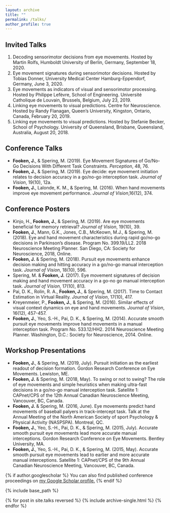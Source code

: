 ```yaml
---
layout: archive
title: ""
permalink: /talks/
author_profile: true
---
```

Invited Talks
------
<ol>
<li> Decoding sensorimotor decisions from eye movements. Hosted by Martin Rolfs, Humboldt University of Berlin, Germany, September 18, 2020.</li>
<li> Eye movement signatures during sensorimotor decisions. Hosted by Tobias Donner, University Medical Center Hamburg-Eppendorf, Germany, June 3, 2020.</li>
<li> Eye movements as indicators of visual and sensorimotor processing. Hosted by Philippe Lefèvre, School of Engineering. Université Catholique de Louvain, Brussels, Belgium, July 23, 2019.</li>
<li> Linking eye movements to visual predictions. Centre for Neuroscience. Hosted by Randy Flanagan, Queen’s University, Kingston, Ontario, Canada, February 20, 2019.</li>
<li>	 Linking eye movements to visual predictions. Hosted by Stefanie Becker, School of Psychology. University of Queensland, Brisbane, Queensland, Australia, August 20, 2018.</li>
</ol>

Conference Talks
------
* <b>Fooken, J.</b>, & Spering, M. (2019). Eye Movement Signatures of Go/No-Go Decisions With Different Task Constraints. <i>Perception</i>, 48, 76.
* <b>Fooken, J.</b>, & Spering, M. (2019). Eye decide: eye movement initiation relates to decision accuracy in a go/no-go interception task. <i>Journal of Vision</i>, 19(10), 12a.
* <b>Fooken, J.</b>, Lalonde, K. M., & Spering, M. (2016). When hand movements improve eye movement performance. <i>Journal of Vision</i>,16(12), 374.

Conference Posters
------
* Kinjo, H., <b>Fooken, J.</b>, & Spering, M. (2019). Are eye movements beneficial for memory retrieval?  <i>Journal of Vision</i>, 19(10), 39.
* <b>Fooken, J.</b>, Mann, G.K., Jones, C.B., McKeown, M.J., & Spering, M. (2018). Eye and hand movement characteristics during rapid go/no-go decisions in Parkinson’s disease. Program No. 399.19/LL2. 2018 Neuroscience Meeting Planner. San Diego, CA: Society for Neuroscience, 2018, Online.
* <b>Fooken, J.</b> & Spering, M. (2018). Pursuit eye movements enhance decision making and hitting accuracy in a go/no-go manual interception task. <i>Journal of Vision</i>, 18(10), 596.
* Spering, M. & <b>Fooken, J.</b> (2017). Eye movement signatures of decision making and hand movement accuracy in a go-no go manual interception task. <i>Journal of Vision</i>, 17(10), 813.
* Pai, D. K., Rolin, R. A., <b>Fooken, J.</b>, & Spering, M. (2017). Time to Contact Estimation in Virtual Reality.  <i>Journal of Vision</i>, 17(10), 417.
* Kreyenmeier, P., <b>Fooken, J.</b>, & Spering, M. (2016). Similar effects of visual context dynamics on eye and hand movements. <i>Journal of Vision</i>, 16(12), 457-457.
* <b>Fooken, J.</b>, Yeo, S.-H., Pai, D. K., & Spering, M. (2014). Accurate smooth pursuit eye movements improve hand movements in a manual interception task. Program No. 533.12/HH2. 2014 Neuroscience Meeting Planner. Washington, D.C.: Society for Neuroscience, 2014. Online.

Workshop Presentations
------
* <b>Fooken, J.</b>, & Spering, M. (2019, July). Pursuit initiation as the earliest readout of decision formation. Gordon Research Conference on Eye Movements. Lewiston, ME.
* <b>Fooken, J.</b> & Spering, M. (2018, May). To swing or not to swing? The role of eye movements and simple heuristics when making ultra-fast decisions in a go/no-go manual interception task. Satellite 1: CAPnet/CPS of the 12th Annual Canadian Neuroscience Meeting, Vancouver, BC, Canada.
* <b>Fooken, J.</b> & Spering, M. (2016, June). Eye movements predict hand movements of baseball palyers in track-intercept task. Talk at the Annual Meeting of the North American Society of sport Psychology & Physical Activity (NASPSPA). Montreal, QC. 
* <b>Fooken, J.</b>, Yeo, S.-H., Pai, D. K., & Spering, M. (2015, July). Accurate smooth pursuit eye movements lead more accurate manual interceptions. Gordon Research Conference on Eye Movements. Bentley University, MA.
* <b>Fooken, J.</b>, Yeo, S.-H., Pai, D. K., & Spering, M. (2015, May). Accurate smooth pursuit eye movements lead to earlier and more accurate manual interceptions. Satellite 1: CAPnet/CPS of the 9th Annual Canadian Neuroscience Meeting, Vancouver, BC, Canada.



{% if author.googlescholar %}
  You can also find published conference proceedings on <u><a href="{{author.googlescholar}}">my Google Scholar profile</a>.</u>
{% endif %}

{% include base_path %}

{% for post in site.talks reversed %}
  {% include archive-single.html %}
{% endfor %}
